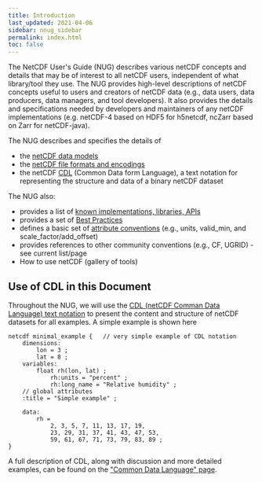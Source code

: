 ```yaml
---
title: Introduction
last_updated: 2021-04-06
sidebar: nnug_sidebar
permalink: index.html
toc: false
---
```


The NetCDF User's Guide (NUG) describes various netCDF concepts and details that may be of interest to all netCDF users, independent of what library/tool they use.
The NUG provides high-level descriptions of netCDF concepts useful to users and creators of netCDF data (e.g., data users, data producers, data managers, and tool developers).
It also provides the details and specifications needed by developers and maintainers of any netCDF implementations (e.g. netCDF-4 based on HDF5 for h5netcdf, ncZarr based on Zarr for netCDF-java).  

The NUG describes and specifies the details of
* the [netCDF data models](data_models.html)
* the [netCDF file formats and encodings](file_formats.html)
* the netCDF [CDL](cdl.html) (Common Data form Language), a text notation for representing the structure and data of a binary netCDF dataset

The NUG also:

* provides a list of [known implementations, libraries, APIs](netcdf_implementations.html)
* provides a set of [Best Practices](best_practices.html)
* defines a basic set of [attribute conventions](nug_conventions.html) (e.g., units, valid_min, and scale_factor/add_offset)
* provides references to other community conventions (e.g., CF, UGRID) - see current list/page
* How to use netCDF (gallery of tools)

## Use of CDL in this Document

Throughout the NUG, we will use the [CDL (netCDF Comman Data Language) text notation](cdl.html)
to present the content and structure of netCDF datasets for all examples. A simple example is shown here

````
netcdf minimal_example {   // very simple example of CDL notation
    dimensions:
        lon = 3 ;
        lat = 8 ;
    variables:
        float rh(lon, lat) ;
            rh:units = "percent" ;
            rh:long_name = "Relative humidity" ;
    // global attributes
    :title = "Simple example" ;

    data:
        rh =
            2, 3, 5, 7, 11, 13, 17, 19,
            23, 29, 31, 37, 41, 43, 47, 53,
            59, 61, 67, 71, 73, 79, 83, 89 ;
}
````

A full description of CDL, along with discussion and more detailed examples,
can be found on the ["Common Data Language" page](cdl.html).